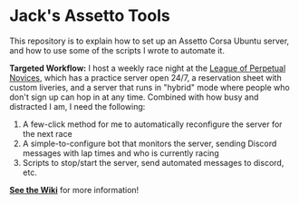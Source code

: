 # Jack's Assetto Tools
This repository is to explain how to set up an Assetto Corsa Ubuntu server, and how to use some of the scripts I wrote to automate it. 

**Targeted Workflow:** I host a weekly race night at the [League of Perpetual Novices](https://discord.me/LoPeN), which has a practice server open 24/7, a reservation sheet with custom liveries, and a server that runs in "hybrid" mode where people who don't sign up can hop in at any time. Combined with how busy and distracted I am, I need the following:
 1. A few-click method for me to automatically reconfigure the server for the next race
 2. A simple-to-configure bot that monitors the server, sending Discord messages with lap times and who is currently racing
 3. Scripts to stop/start the server, send automated messages to discord, etc.

**[See the Wiki](https://github.com/jaxankey/Jax-Assetto-Tools/wiki/Jax-Assetto-Tools-Wiki)** for more information!
